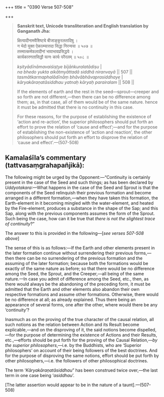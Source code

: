 +++
title = "0390 Verse 507-508"

+++
> **Sanskrit text, Unicode transliteration and English translation by Ganganath Jha:** 
>
> क्षित्यादीनामवैशिष्ट्ये बीजाङ्कुरलतादिषु ।  
> न भेदो युक्त ऐकात्म्यात्तदा सिद्धा निरन्वया ॥ ५०७ ॥  
> तस्मात्कर्मफलादीनां भावाभावप्रसिद्धये ।  
> कार्यकारणतासिद्धौ यत्नः कार्यः परैरलम् ॥ ५०८ ॥ 
>
> *kṣityādīnāmavaiśiṣṭye bījāṅkuralatādiṣu* \|  
> *na bhedo yukta aikātmyāttadā siddhā niranvayā* \|\| 507 \|\|  
> *tasmātkarmaphalādīnāṃ bhāvābhāvaprasiddhaye* \|  
> *kāryakāraṇatāsiddhau yatnaḥ kāryaḥ parairalam* \|\| 508 \|\| 
>
> If the elements of earth and the rest in the seed—sprout—creeper and so forth are not different,—then there can be no difference among them; as, in that case, all of them would be of the same nature. hence it must be admitted that there is no continuity in this case. 
>
> For these reasons, for the purpose of establishing the existence of ‘action and re-action’, the superior philosophers should put forth an effort to prove the relation of ‘cause and effect’;—and for the purpose of establishing the non-existence of ‘action and reaction’, the other philosophers should put forth an effort to disprove the relation of ‘cause and effect’.—(507-508)



## Kamalaśīla’s commentary (tattvasaṃgrahapañjikā):

The following might be urged by the Opponent:—“Continuity is certainly present in the case of the Seed and such things; as has been declared by *Uddyotakara*:—What happens in the case of the Seed and Sprout is that the components of the Seed relinquish their previous formation and become arranged in a different formation,—when they have taken this formation, the Earth-element in it becoming mingled with the water-element, and heated by the Fire-element, produces a substance in the shape of the Sap; and this Sap, along with the previous components assumes the form of the Sprout. Such being the case, how can it be true that *there is not the slightest trace of continuity*?”

The answer to this is provided in the following—[*see verses 507-508 above*]

The sense of this is as follows:—If the Earth and other elements present in the later formation continue without surrendering their previous forms,—then there can be no surrendering of the previous formation and the assuming of the later formation; because both the formations would be exactly of the same nature as before; so that there would be no difference among the Seed, the Sprout, and the Creeper,—all being of the same nature.—In case you admit of difference among the Seed, etc., then, as there would always be the abandoning of the preceding form, it must be admitted that the Earth and other elements also abandon their own respective formations and assume other formations. Otherwise, there would be no difference at all; as already explained. Thus there being an appearance of several forms, one after the other, where would there be any ‘continuity’?

Inasmuch as on the proving of the true character of the causal relation, all such notions as the relation between Action and its Result become explicable,—and on the disproving of it, the said notions become dispelled,—for the purpose of determining the existence of Actions and their Results, etc.,—efforts should be put forth for the proving of the Causal Relation,—*by the superior philosophers*,—i.e. by the Buddhists, who are ‘Superior philosophers’ on account of their being followers of the best doctrines. And for the purpose of disproving the same notions, effort should be put forth by other philosophers,—i.e. the followers of other philosophical doctrines.

The term ‘*Kāryakāraṇatāsiddhau*” has been construed twice over,—the last term in one case being ‘*asiddhau*’.

[The latter assertion would appear to be in the nature of a taunt].—(507-508)


